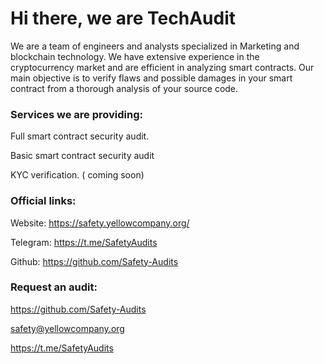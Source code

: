 # Hi there, we are TechAudit



  We are a team of engineers and analysts specialized in Marketing and blockchain technology. 
We have extensive experience in the cryptocurrency market and are efficient in analyzing smart contracts.
Our main objective is to verify flaws and possible damages in your smart contract from a thorough analysis of your source code.


### Services we are providing:



Full smart contract security audit.

Basic smart contract security audit

KYC verification. ( coming soon)

### Official links:



Website: https://safety.yellowcompany.org/

Telegram: https://t.me/SafetyAudits

Github: https://github.com/Safety-Audits

### Request an audit:

https://github.com/Safety-Audits

safety@yellowcompany.org

https://t.me/SafetyAudits
